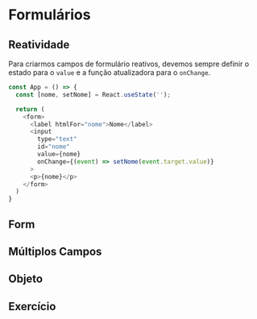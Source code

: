 # Formulários

## Reatividade

Para criarmos campos de formulário reativos, 
devemos sempre definir o estado para o `value` 
e a função atualizadora para o `onChange`.

```javascript
const App = () => {
  const [nome, setNome] = React.useState('');

  return (
    <form>
      <label htmlFor="nome">Nome</label>
      <input
        type="text"
        id="nome"
        value={nome}
        onChange={(event) => setNome(event.target.value)}
      >
      <p>{nome}</p>
    </form>
  )
}
```


## Form

## Múltiplos Campos

## Objeto

## Exercício